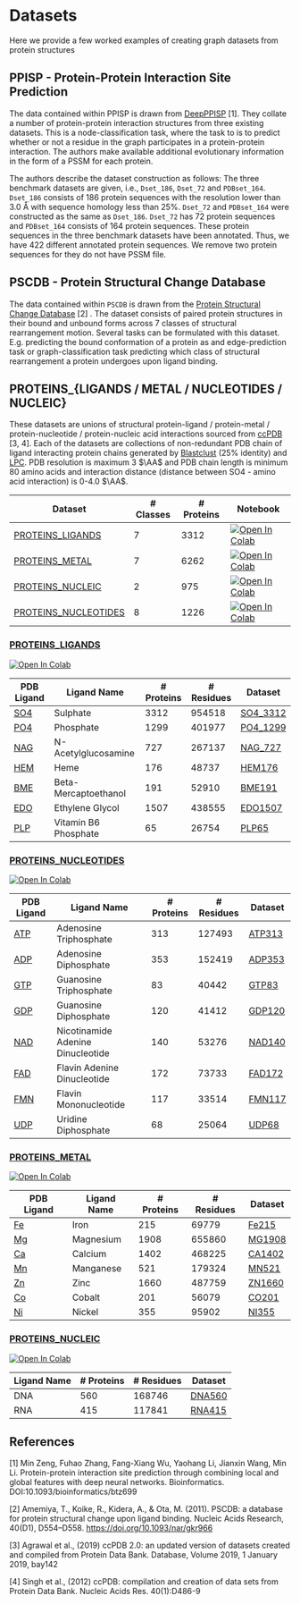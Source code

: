 # Datasets

Here we provide a few worked examples of creating graph datasets from protein structures

## PPISP - Protein-Protein Interaction Site Prediction

The data contained within PPISP is drawn from [DeepPPISP](https://github.com/CSUBioGroup/DeepPPISP) [1]. They collate a number of protein-protein interaction structures from three existing datasets. This is a node-classification task, where the task to is to predict whether or not a residue in the graph participates in a protein-protein interaction. The authors make available additional evolutionary information in the form of a PSSM for each protein.

The authors describe the dataset construction as follows: The three benchmark datasets are given, i.e., ``Dset_186``, ``Dset_72`` and ``PDBset_164``. ``Dset_186`` consists of 186 protein sequences with the resolution lower than 3.0 Å with sequence homology less than 25%. ``Dset_72`` and ``PDBset_164`` were constructed as the same as ``Dset_186``. ``Dset_72`` has 72 protein sequences and ``PDBset_164`` consists of 164 protein sequences. These protein sequences in the three benchmark datasets have been annotated. Thus, we have 422 different annotated protein sequences. We remove two protein sequences for they do not have PSSM file.

## PSCDB - Protein Structural Change Database

The data contained within ``PSCDB`` is drawn from the [Protein Structural Change Database](https://idp1.force.cs.is.nagoya-u.ac.jp/pscdb/#:~:text=Protein%20Structural%20Change%20DataBase%20%3A%3A,where%20the%20dominant%20motion%20occurs.) [2] . The dataset consists of paired protein structures in their bound and unbound forms across 7 classes of structural rearrangement motion. Several tasks can be formulated with this dataset. E.g. predicting the bound conformation of a protein as and edge-prediction task or graph-classification task predicting which class of structural rearrangement a protein undergoes upon ligand binding.

## PROTEINS_{LIGANDS / METAL / NUCLEOTIDES / NUCLEIC}

These datasets are unions of structural protein-ligand / protein-metal / protein-nucleotide / protein-nucleic acid interactions sourced from [ccPDB](https://webs.iiitd.edu.in/raghava/ccpdb/index.html) [3, 4]. Each of the datasets are collections of non-redundant PDB chain of ligand interacting protein chains generated by [Blastclust](http://nebc.nox.ac.uk/bioinformatics/docs/blastclust.html) (25% identity) and [LPC](https://oca.weizmann.ac.il/oca-bin/lpccsu). PDB resolution is maximum 3 $\AA$ and PDB chain length is minimum 80 amino acids and interaction distance (distance between SO4 - amino acid interaction) is 0-4.0 $\AA$.

| Dataset | # Classes | # Proteins   | Notebook |
|---|---|---|---|
|[PROTEINS_LIGANDS](https://github.com/a-r-j/graphein/blob/master/datasets/proteins_ligands/PROTEINS_LIGANDS.csv) | 7   | 3312  | [![Open In Colab](https://colab.research.google.com/assets/colab-badge.svg)](https://colab.research.google.com/github/a-r-j/graphein/blob/master/datasets/proteins_ligands/parse_dataset.ipynb)
| [PROTEINS_METAL](https://github.com/a-r-j/graphein/blob/master/datasets/proteins_metal/PROTEINS_METAL.csv) | 7   | 6262  | [![Open In Colab](https://colab.research.google.com/assets/colab-badge.svg)](https://colab.research.google.com/github/a-r-j/graphein/blob/master/datasets/proteins_metal/parse_dataset.ipynb)
| [PROTEINS_NUCLEIC](https://github.com/a-r-j/graphein/blob/master/datasets/proteins_nucleic/PROTEINS_NUCLEIC.csv) | 2   | 975  | [![Open In Colab](https://colab.research.google.com/assets/colab-badge.svg)](https://colab.research.google.com/github/a-r-j/graphein/blob/master/datasets/proteins_nucleic/parse_dataset.ipynb)
| [PROTEINS_NUCLEOTIDES](https://github.com/a-r-j/graphein/blob/master/datasets/proteins_nucleotides/PROTEINS_NUCLEOTIDES.csv) | 8   | 1226  | [![Open In Colab](https://colab.research.google.com/assets/colab-badge.svg)](https://colab.research.google.com/github/a-r-j/graphein/blob/master/datasets/proteins_nucleotides/parse_dataset.ipynb)

### [PROTEINS_LIGANDS](https://github.com/a-r-j/graphein/tree/master/datasets/proteins_ligands)

[![Open In Colab](https://colab.research.google.com/assets/colab-badge.svg)](https://colab.research.google.com/github/a-r-j/graphein/blob/master/datasets/proteins_ligands/parse_dataset.ipynb)

|PDB Ligand |Ligand Name| # Proteins   | # Residues   | Dataset   |
|---|---|---|---|---|
|[SO4](https://www.rcsb.org/ligand/SO4)| Sulphate   | 3312  |  954518  |  [SO4_3312](https://github.com/a-r-j/graphein/blob/master/datasets/proteins_ligands/SO4.csv) |
|[PO4](https://www.rcsb.org/ligand/PO4)| Phosphate   | 1299  |  401977  |  [PO4_1299](https://github.com/a-r-j/graphein/blob/master/datasets/proteins_ligands/PO4.csv) |
|[NAG](https://www.rcsb.org/ligand/NAG)| N-Acetylglucosamine   | 727  |  267137  |  [NAG_727](https://github.com/a-r-j/graphein/blob/master/datasets/proteins_ligands/NAG.csv) |
|[HEM](https://www.rcsb.org/ligand/HEM)| Heme   | 176  |  48737  |  [HEM176](https://github.com/a-r-j/graphein/blob/master/datasets/proteins_ligands/HEM.csv) |
|[BME](https://www.rcsb.org/ligand/BME)| Beta-Mercaptoethanol   | 191  |  52910  |  [BME191](https://github.com/a-r-j/graphein/blob/master/datasets/proteins_ligands/BME.csv) |
|[EDO](https://www.rcsb.org/ligand/EDO)| Ethylene Glycol   | 1507  |  438555  |  [EDO1507](https://github.com/a-r-j/graphein/blob/master/datasets/proteins_ligands/EDO.csv) |
|[PLP](https://www.rcsb.org/ligand/PLP)| Vitamin B6 Phosphate   | 65  |  26754  |  [PLP65](https://github.com/a-r-j/graphein/blob/master/datasets/proteins_ligands/PLP.csv) |

### [PROTEINS_NUCLEOTIDES](https://github.com/a-r-j/graphein/tree/master/datasets/proteins_nucleotides)

[![Open In Colab](https://colab.research.google.com/assets/colab-badge.svg)](https://colab.research.google.com/github/a-r-j/graphein/blob/master/datasets/proteins_nucleotides/parse_dataset.ipynb)

|PDB Ligand |Ligand Name| # Proteins   | # Residues   | Dataset   |
|---|---|---|---|---|
|[ATP](https://www.rcsb.org/ligand/ATP)| Adenosine Triphosphate   | 313  |  127493  |  [ATP313](https://github.com/a-r-j/graphein/blob/master/datasets/proteins_nucleotides/ATP.csv) |
|[ADP](https://www.rcsb.org/ligand/ADP)| Adenosine Diphosphate   | 353  |  152419  |  [ADP353](https://github.com/a-r-j/graphein/blob/master/datasets/proteins_nucleotides/ADP.csv) |
|[GTP](https://www.rcsb.org/ligand/GTP)| Guanosine Triphosphate   | 83  |  40442  |  [GTP83](https://github.com/a-r-j/graphein/blob/master/datasets/proteins_nucleotides/GTP.csv) |
|[GDP](https://www.rcsb.org/ligand/GDP)| Guanosine Diphosphate   | 120  |  41412  |  [GDP120](https://github.com/a-r-j/graphein/blob/master/datasets/proteins_nucleotides/GDP.csv) |
|[NAD](https://www.rcsb.org/ligand/NAD)| Nicotinamide Adenine Dinucleotide   | 140  |  53276  |  [NAD140](https://github.com/a-r-j/graphein/blob/master/datasets/proteins_nucleotides/NAD.csv) |
|[FAD](https://www.rcsb.org/ligand/FAD)| Flavin Adenine Dinucleotide   | 172  |  73733  |  [FAD172](https://github.com/a-r-j/graphein/blob/master/datasets/proteins_nucleotides/FAD.csv) |
|[FMN](https://www.rcsb.org/ligand/FMN)| Flavin Mononucleotide   | 117  |  33514  |  [FMN117](https://github.com/a-r-j/graphein/blob/master/datasets/proteins_nucleotides/FMN.csv) |
|[UDP](https://www.rcsb.org/ligand/UDP)| Uridine Diphosphate   | 68  |  25064  |  [UDP68](https://github.com/a-r-j/graphein/blob/master/datasets/proteins_nucleotides/UDP.csv) |

### [PROTEINS_METAL](https://github.com/a-r-j/graphein/tree/master/datasets/proteins_metal)

[![Open In Colab](https://colab.research.google.com/assets/colab-badge.svg)](https://colab.research.google.com/github/a-r-j/graphein/blob/master/datasets/proteins_metal/parse_dataset.ipynb)

|PDB Ligand |Ligand Name| # Proteins   | # Residues   | Dataset   |
|---|---|---|---|---|
|[Fe](https://www.rcsb.org/ligand/FE)| Iron   | 215  |  69779  |  [Fe215](https://github.com/a-r-j/graphein/blob/master/datasets/proteins_metal/FE.csv) |
|[Mg](https://www.rcsb.org/ligand/MG)| Magnesium | 1908  |  655860  |  [MG1908](https://github.com/a-r-j/graphein/blob/master/datasets/proteins_metal/MG.csv) |
|[Ca](https://www.rcsb.org/ligand/CA)| Calcium | 1402  |  468225  |  [CA1402](https://github.com/a-r-j/graphein/blob/master/datasets/proteins_metal/CA.csv) |
|[Mn](https://www.rcsb.org/ligand/MN)| Manganese | 521  |  179324  |  [MN521](https://github.com/a-r-j/graphein/blob/master/datasets/proteins_metal/MN.csv) |
|[Zn](https://www.rcsb.org/ligand/NZ)| Zinc | 1660  |  487759  |  [ZN1660](https://github.com/a-r-j/graphein/blob/master/datasets/proteins_metal/ZN.csv) |
|[Co](https://www.rcsb.org/ligand/CO)| Cobalt | 201  |  56079  |  [CO201](https://github.com/a-r-j/graphein/blob/master/datasets/proteins_metal/CO.csv) |
|[Ni](https://www.rcsb.org/ligand/NI)| Nickel | 355  |  95902  |  [NI355](https://github.com/a-r-j/graphein/blob/master/datasets/proteins_metal/CO.csv) |

### [PROTEINS_NUCLEIC](https://github.com/a-r-j/graphein/tree/master/datasets/proteins_nucleic)

[![Open In Colab](https://colab.research.google.com/assets/colab-badge.svg)](https://colab.research.google.com/github/a-r-j/graphein/blob/master/datasets/proteins_nucleic/parse_dataset.ipynb)

|Ligand Name| # Proteins   | # Residues   | Dataset   |
|---|---|---|---|
| DNA   | 560  |  168746  |  [DNA560](https://github.com/a-r-j/graphein/blob/master/datasets/proteins_nucleic/dna.csv) |
| RNA   | 415  |  117841  |  [RNA415](https://github.com/a-r-j/graphein/blob/master/datasets/proteins_nucleic/rna.csv) |

## References

[1] Min Zeng, Fuhao Zhang, Fang-Xiang Wu, Yaohang Li, Jianxin Wang, Min Li. Protein-protein interaction site prediction through combining local and global features with deep neural networks. Bioinformatics. DOI:10.1093/bioinformatics/btz699

[2] Amemiya, T., Koike, R., Kidera, A., & Ota, M. (2011). PSCDB: a database for protein structural change upon ligand binding. Nucleic Acids Research, 40(D1), D554–D558. <https://doi.org/10.1093/nar/gkr966>

[3] Agrawal et al., (2019) ccPDB 2.0: an updated version of datasets created and compiled from Protein Data Bank. Database, Volume 2019, 1 January 2019, bay142

[4] Singh et al., (2012) ccPDB: compilation and creation of data sets from Protein Data Bank. Nucleic Acids Res. 40(1):D486-9
